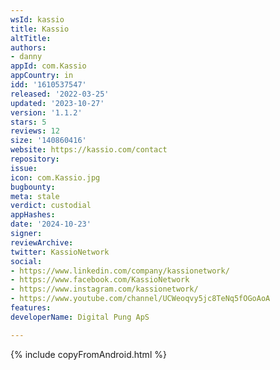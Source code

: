 ```yaml
---
wsId: kassio
title: Kassio
altTitle: 
authors:
- danny
appId: com.Kassio
appCountry: in
idd: '1610537547'
released: '2022-03-25'
updated: '2023-10-27'
version: '1.1.2'
stars: 5
reviews: 12
size: '140860416'
website: https://kassio.com/contact
repository: 
issue: 
icon: com.Kassio.jpg
bugbounty: 
meta: stale
verdict: custodial
appHashes: 
date: '2024-10-23'
signer: 
reviewArchive: 
twitter: KassioNetwork
social:
- https://www.linkedin.com/company/kassionetwork/
- https://www.facebook.com/KassioNetwork
- https://www.instagram.com/kassionetwork/
- https://www.youtube.com/channel/UCWeoqvy5jc8TeNq5fOGoAoA
features: 
developerName: Digital Pung ApS

---
```


{% include copyFromAndroid.html %}

